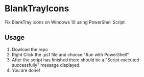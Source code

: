 # BlankTrayIcons
Fix BlankTray icons on Windows 10 using PowerShell Script.

## Usage  
1. Dowload the repo
2. Right Click the .ps1 file and choose "Run with PowerShell"
3. After the script has finished there should be a "Script executed successfully" message displayed.
4. You are done!
